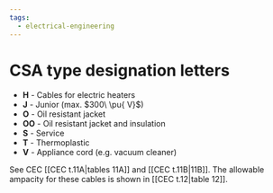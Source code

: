 ```yaml
---
tags:
  - electrical-engineering
---
```

# CSA type designation letters
- **H** - Cables for electric heaters
- **J** - Junior (max. $300\ \pu{ V}$)
- **O** - Oil resistant jacket
- **OO** - Oil resistant jacket and insulation
- **S** - Service
- **T** - Thermoplastic
- **V** - Appliance cord (e.g. vacuum cleaner)

See CEC [[CEC t.11A|tables 11A]] and [[CEC t.11B|11B]]. The allowable ampacity for these cables is shown in [[CEC t.12|table 12]].